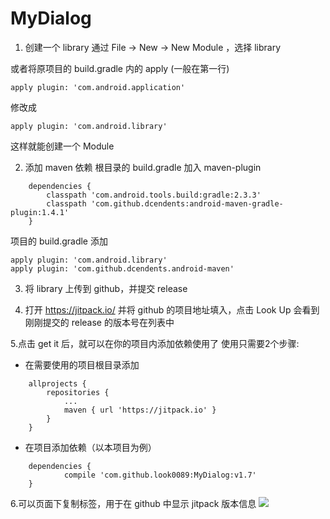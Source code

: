 # MyDialog
1. 创建一个 library
通过 File -> New -> New Module ，选择 library

或者将原项目的 build.gradle 内的 apply (一般在第一行)

```
apply plugin: 'com.android.application'
```
修改成
```
apply plugin: 'com.android.library'
```
这样就能创建一个 Module

2. 添加 maven 依赖
根目录的 build.gradle 加入 maven-plugin
```
    dependencies {
        classpath 'com.android.tools.build:gradle:2.3.3'
        classpath 'com.github.dcendents:android-maven-gradle-plugin:1.4.1'
    }
```

项目的 build.gradle 添加
```
apply plugin: 'com.android.library'
apply plugin: 'com.github.dcendents.android-maven'
```

3. 将 library 上传到 github，并提交 release

4. 打开 https://jitpack.io/ 并将 github 的项目地址填入，点击 Look Up
会看到刚刚提交的 release 的版本号在列表中

5.点击 get it 后，就可以在你的项目内添加依赖使用了
使用只需要2个步骤:
- 在需要使用的项目根目录添加
```
	allprojects {
		repositories {
			...
			maven { url 'https://jitpack.io' }
		}
	}
```
- 在项目添加依赖（以本项目为例）
```
	dependencies {
	        compile 'com.github.look0089:MyDialog:v1.7'
	}
```

6.可以页面下复制标签，用于在 github 中显示 jitpack 版本信息
[![](https://jitpack.io/v/look0089/MyDialog.svg)](https://jitpack.io/#look0089/MyDialog)

